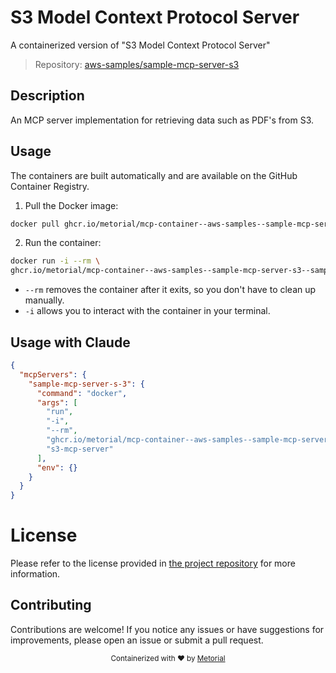 
# S3 Model Context Protocol Server

A containerized version of "S3 Model Context Protocol Server"

> Repository: [aws-samples/sample-mcp-server-s3](https://github.com/aws-samples/sample-mcp-server-s3)

## Description

An MCP server implementation for retrieving  data such as PDF's from S3.


## Usage

The containers are built automatically and are available on the GitHub Container Registry.

1. Pull the Docker image:

```bash
docker pull ghcr.io/metorial/mcp-container--aws-samples--sample-mcp-server-s3--sample-mcp-server-s-3
```

2. Run the container:

```bash
docker run -i --rm \ 
ghcr.io/metorial/mcp-container--aws-samples--sample-mcp-server-s3--sample-mcp-server-s-3  "s3-mcp-server"
```

- `--rm` removes the container after it exits, so you don't have to clean up manually.
- `-i` allows you to interact with the container in your terminal.




## Usage with Claude

```json
{
  "mcpServers": {
    "sample-mcp-server-s-3": {
      "command": "docker",
      "args": [
        "run",
        "-i",
        "--rm",
        "ghcr.io/metorial/mcp-container--aws-samples--sample-mcp-server-s3--sample-mcp-server-s-3",
        "s3-mcp-server"
      ],
      "env": {}
    }
  }
}
```

# License

Please refer to the license provided in [the project repository](https://github.com/aws-samples/sample-mcp-server-s3) for more information.

## Contributing

Contributions are welcome! If you notice any issues or have suggestions for improvements, please open an issue or submit a pull request.

<div align="center">
  <sub>Containerized with ❤️ by <a href="https://metorial.com">Metorial</a></sub>
</div>
  